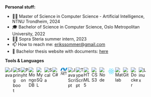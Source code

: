 **Personal stuff:** 
- 👨‍💻 Master of Science in Computer Science - Artificial Intelligence, NTNU Trondheim, 2024
- 🎓 Bachelor of Science in Computer Science, Oslo Metropolitan University, 2022
- 👨‍🎓 Sopra Steria summer intern, 2023
- 📫 How to reach me: erikssommer@gmail.com
- 📝 Bachelor thesis website with documents: <a href="https://bachelorgruppe-fremtind.github.io/oversikt/">here</a>

**Tools & Languages**

<a href="https://github.com/erikssommer/Car-configuration-system">
    <img align="left" alt="Java" width="26px" src="https://img.icons8.com/color/48/000000/java-coffee-cup-logo.png" />
</a>

<a href="https://github.com/erikssommer/OppgLfWebProgV21">
    <img align="left" alt="Spring boot" width="26px" src="https://img.icons8.com/color/48/000000/spring-logo.png" />
</a>

<img align="left" alt="Pyhton" width="26px" src="https://img.icons8.com/color/48/000000/python.png" />

<a href="https://github.com/erikssommer/geolife-gps-trajectory-dataset-mongodb">
    <img align="left" alt="MongoDB" width="26px" src="https://img.icons8.com/color/48/000000/mongodb.png"/>
</a>

<a href="https://github.com/erikssommer/geolife-gps-trajectory-dataset-mysql">
    <img align="left" alt="MySQL" width="26px" src="https://img.icons8.com/color/48/000000/mysql.png"/>
</a>

<img align="left" alt="Scala" width="26px" src="https://cdn-icons-png.flaticon.com/512/6132/6132220.png" />

<a href="https://github.com/webappmet/boatline">
    <img align="left" alt="C#" width="26px" src="https://img.icons8.com/color/48/000000/c-sharp-logo.png"/>
</a>

<a href="https://github.com/webappmet/boatline">
    <img align="left" alt="dotnet" width="26px" src="https://raw.githubusercontent.com/devicons/devicon/master/icons/dot-net/dot-net-original-wordmark.svg"/>
</a>

<a href="https://github.com/datamet/online-store">
    <img align="left" alt="JavaScript" width="26px" src="https://img.icons8.com/color/48/000000/javascript.png" />
</a>

<img align="left" alt="TypeScript" width="26px" src="https://img.icons8.com/color/48/000000/typescript.png" />

<a href="https://github.com/KristianSorum/FinalProject">
    <img align="left" alt="HTML5" width="26px" src="https://img.icons8.com/color/48/000000/html-5.png" />
</a>

<a href="https://github.com/KristianSorum/FinalProject">
    <img align="left" alt="CSS3" width="26px" src="https://img.icons8.com/color/48/000000/css3.png" />
</a>

<a href="https://github.com/datamet/online-store">
    <img align="left" alt="Node" width="26px" src="https://img.icons8.com/color/48/000000/nodejs.png" />
</a>
    
<a href="https://github.com/webappmet/boatline">
    <img align="left" alt="React" width="26px" src="https://raw.githubusercontent.com/github/explore/80688e429a7d4ef2fca1e82350fe8e3517d3494d/topics/react/react.png" />
</a>

<a href="https://github.com/erikssommer/MatlabNumMet">
    <img align="left" alt="Matlab" width="26px" src="https://user-images.githubusercontent.com/55551449/108742889-84b4ec80-7538-11eb-9aee-6e2d0a0b7819.png" />
</a>

<a href="https://git-scm.com">
    <img align="left" alt="Git" width="26px" src="https://img.icons8.com/color/48/000000/git.png" />
</a>

<a href="https://github.com/datamet/online-store">
    <img align="left" alt="Docker" width="26px" src="https://img.icons8.com/color/48/000000/docker.png"/>
</a>
<a href="https://github.com/erikssommer/operating-systems">
    <img align="left" alt="Linux" width="26px" src="https://img.icons8.com/color/48/000000/linux.png" />
</a>
